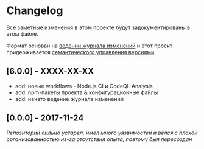 # Changelog
Все заметные изменения в этом проекте будут задокументированы в этом файле.

Формат основан на [ведении журнала изменений](https://keepachangelog.com/en/1.0.0/)
и этот проект придерживается [семантического управления версиями](https://semver.org/spec/v2.0.0.html).

## [6.0.0] - XXXX-XX-XX

- add: новые workflows - Node.js CI и CodeQL Analysis
- add: npm-пакеты проекта & конфигурационные файлы
- add: начато ведение журнала изменений

## [0.0.0] - 2017-11-24
*Репозиторий сильно устарел, имел много уязвимостей и вёлся с плохой организованностью из-за отсутствия опыта, поэтому был пересоздан*
